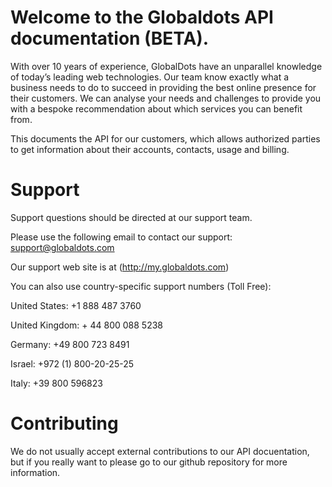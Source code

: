 # Welcome to the Globaldots API documentation (BETA).
With over 10 years of experience, GlobalDots have an unparallel knowledge of today’s leading web technologies. 
Our team know exactly what a business needs to do to succeed in providing the best online presence for their customers. 
We can analyse your needs and challenges to provide you with a bespoke recommendation about which services you can benefit from.
 
This documents the API for our customers, which allows authorized parties to get information about their accounts, contacts, usage and billing. 

# Support 
Support questions should be directed at our support team. 

Please use the following email to contact our support: support@globaldots.com

Our support web site is at (http://my.globaldots.com)

You can also use country-specific support numbers (Toll Free):

United States: +1 888 487 3760

United Kingdom: + 44 800 088 5238

Germany: +49 800 723 8491

Israel: +972 (1) 800-20-25-25

Italy: +39 800 596823 

# Contributing
We do not usually accept external contributions to our API docuentation, but if you really want to please go to our github repository for more information. 

